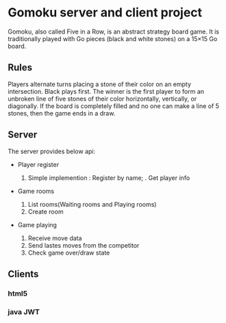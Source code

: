 # Gomoku server and client project

Gomoku, also called Five in a Row, is an abstract strategy board game. It is traditionally played with Go pieces (black and white stones) on a 15×15 Go board.

## Rules

Players alternate turns placing a stone of their color on an empty intersection. Black plays first. The winner is the first player to form an unbroken line of five stones of their color horizontally, vertically, or diagonally. If the board is completely filled and no one can make a line of 5 stones, then the game ends in a draw.

## Server

The server provides below api:

- Player register
    1. Simple implemention : Register by name;
    . Get player info

- Game rooms
    1. List rooms(Waiting rooms and Playing rooms)
    2. Create room

- Game playing
    1. Receive move data
    2. Send lastes moves from the competitor
    3. Check game over/draw state

## Clients

### html5

### java JWT

